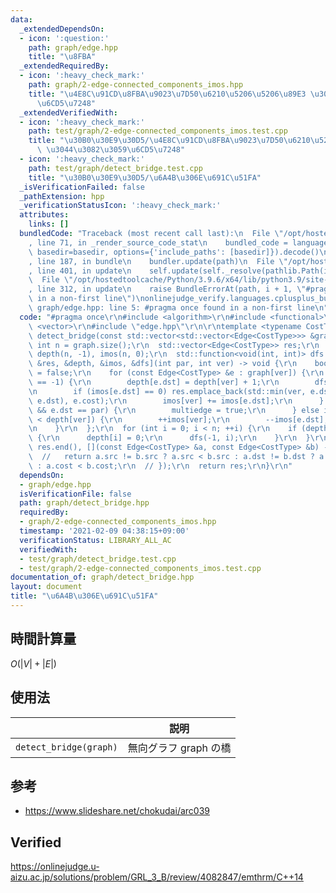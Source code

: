```yaml
---
data:
  _extendedDependsOn:
  - icon: ':question:'
    path: graph/edge.hpp
    title: "\u8FBA"
  _extendedRequiredBy:
  - icon: ':heavy_check_mark:'
    path: graph/2-edge-connected_components_imos.hpp
    title: "\u4E8C\u91CD\u8FBA\u9023\u7D50\u6210\u5206\u5206\u89E3 \u3044\u3082\u3059\
      \u6CD5\u7248"
  _extendedVerifiedWith:
  - icon: ':heavy_check_mark:'
    path: test/graph/2-edge-connected_components_imos.test.cpp
    title: "\u30B0\u30E9\u30D5/\u4E8C\u91CD\u8FBA\u9023\u7D50\u6210\u5206\u5206\u89E3\
      \ \u3044\u3082\u3059\u6CD5\u7248"
  - icon: ':heavy_check_mark:'
    path: test/graph/detect_bridge.test.cpp
    title: "\u30B0\u30E9\u30D5/\u6A4B\u306E\u691C\u51FA"
  _isVerificationFailed: false
  _pathExtension: hpp
  _verificationStatusIcon: ':heavy_check_mark:'
  attributes:
    links: []
  bundledCode: "Traceback (most recent call last):\n  File \"/opt/hostedtoolcache/Python/3.9.6/x64/lib/python3.9/site-packages/onlinejudge_verify/documentation/build.py\"\
    , line 71, in _render_source_code_stat\n    bundled_code = language.bundle(stat.path,\
    \ basedir=basedir, options={'include_paths': [basedir]}).decode()\n  File \"/opt/hostedtoolcache/Python/3.9.6/x64/lib/python3.9/site-packages/onlinejudge_verify/languages/cplusplus.py\"\
    , line 187, in bundle\n    bundler.update(path)\n  File \"/opt/hostedtoolcache/Python/3.9.6/x64/lib/python3.9/site-packages/onlinejudge_verify/languages/cplusplus_bundle.py\"\
    , line 401, in update\n    self.update(self._resolve(pathlib.Path(included), included_from=path))\n\
    \  File \"/opt/hostedtoolcache/Python/3.9.6/x64/lib/python3.9/site-packages/onlinejudge_verify/languages/cplusplus_bundle.py\"\
    , line 312, in update\n    raise BundleErrorAt(path, i + 1, \"#pragma once found\
    \ in a non-first line\")\nonlinejudge_verify.languages.cplusplus_bundle.BundleErrorAt:\
    \ graph/edge.hpp: line 5: #pragma once found in a non-first line\n"
  code: "#pragma once\r\n#include <algorithm>\r\n#include <functional>\r\n#include\
    \ <vector>\r\n#include \"edge.hpp\"\r\n\r\ntemplate <typename CostType>\r\nstd::vector<Edge<CostType>>\
    \ detect_bridge(const std::vector<std::vector<Edge<CostType>>> &graph) {\r\n \
    \ int n = graph.size();\r\n  std::vector<Edge<CostType>> res;\r\n  std::vector<int>\
    \ depth(n, -1), imos(n, 0);\r\n  std::function<void(int, int)> dfs = [&graph,\
    \ &res, &depth, &imos, &dfs](int par, int ver) -> void {\r\n    bool multiedge\
    \ = false;\r\n    for (const Edge<CostType> &e : graph[ver]) {\r\n      if (depth[e.dst]\
    \ == -1) {\r\n        depth[e.dst] = depth[ver] + 1;\r\n        dfs(ver, e.dst);\r\
    \n        if (imos[e.dst] == 0) res.emplace_back(std::min(ver, e.dst), std::max(ver,\
    \ e.dst), e.cost);\r\n        imos[ver] += imos[e.dst];\r\n      } else if (!multiedge\
    \ && e.dst == par) {\r\n        multiedge = true;\r\n      } else if (depth[e.dst]\
    \ < depth[ver]) {\r\n        ++imos[ver];\r\n        --imos[e.dst];\r\n      }\r\
    \n    }\r\n  };\r\n  for (int i = 0; i < n; ++i) {\r\n    if (depth[i] == -1)\
    \ {\r\n      depth[i] = 0;\r\n      dfs(-1, i);\r\n    }\r\n  }\r\n  // std::sort(res.begin(),\
    \ res.end(), [](const Edge<CostType> &a, const Edge<CostType> &b) -> bool {\r\n\
    \  //   return a.src != b.src ? a.src < b.src : a.dst != b.dst ? a.dst < b.dst\
    \ : a.cost < b.cost;\r\n  // });\r\n  return res;\r\n}\r\n"
  dependsOn:
  - graph/edge.hpp
  isVerificationFile: false
  path: graph/detect_bridge.hpp
  requiredBy:
  - graph/2-edge-connected_components_imos.hpp
  timestamp: '2021-02-09 04:38:15+09:00'
  verificationStatus: LIBRARY_ALL_AC
  verifiedWith:
  - test/graph/detect_bridge.test.cpp
  - test/graph/2-edge-connected_components_imos.test.cpp
documentation_of: graph/detect_bridge.hpp
layout: document
title: "\u6A4B\u306E\u691C\u51FA"
---
```



## 時間計算量

$O(\lvert V \rvert + \lvert E \rvert)$


## 使用法

||説明|
|:--:|:--:|
|`detect_bridge(graph)`|無向グラフ $\mathrm{graph}$ の橋|


## 参考

- https://www.slideshare.net/chokudai/arc039


## Verified

https://onlinejudge.u-aizu.ac.jp/solutions/problem/GRL_3_B/review/4082847/emthrm/C++14
